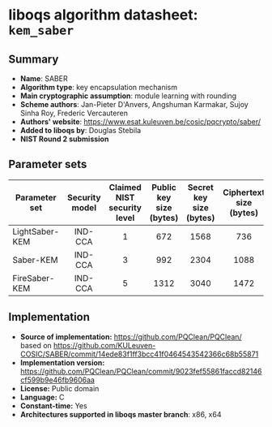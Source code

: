 liboqs algorithm datasheet: `kem_saber`
=====================================================

Summary
-------

- **Name**: SABER
- **Algorithm type**: key encapsulation mechanism
- **Main cryptographic assumption**: module learning with rounding
- **Scheme authors**: Jan-Pieter D'Anvers, Angshuman Karmakar, Sujoy Sinha Roy, Frederic Vercauteren
- **Authors' website**: https://www.esat.kuleuven.be/cosic/pqcrypto/saber/
- **Added to liboqs by**: Douglas Stebila
- **NIST Round 2 submission**

Parameter sets
--------------

| Parameter set  | Security model | Claimed NIST security level | Public key size (bytes) | Secret key size (bytes) | Ciphertext size (bytes) | Shared secret size (bytes) |
|----------------|:--------------:|:---------------------------:|:-----------------------:|:-----------------------:|:-----------------------:|:--------------------------:|
| LightSaber-KEM |     IND-CCA    |              1              |           672           |           1568          |           736           |             32             |
| Saber-KEM      |     IND-CCA    |              3              |           992           |           2304          |           1088          |             32             |
| FireSaber-KEM  |     IND-CCA    |              5              |           1312          |           3040          |           1472          |             32             |

Implementation
--------------

- **Source of implementation:** https://github.com/PQClean/PQClean/ based on https://github.com/KULeuven-COSIC/SABER/commit/14ede83f1ff3bcc41f0464543542366c68b55871
- **Implementation version:** https://github.com/PQClean/PQClean/commit/9023fef55861faccd82146cf599b9e46fb9606aa
- **License:** Public domain
- **Language:** C
- **Constant-time:** Yes
- **Architectures supported in liboqs master branch**: x86, x64
